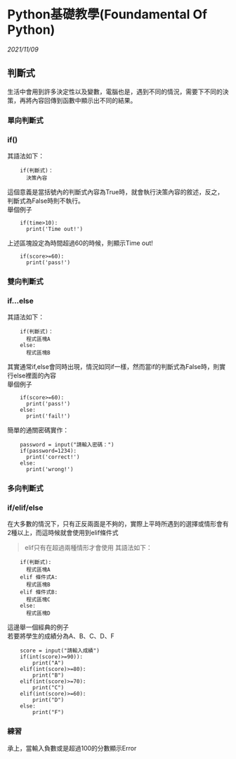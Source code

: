# Python基礎教學(Foundamental Of Python)

_2021/11/09_
## 判斷式
生活中會用到許多決定性以及變數，電腦也是，遇到不同的情況，需要下不同的決策，再將內容回傳到函數中顯示出不同的結果。
### 單向判斷式
### if()
其語法如下：
```python=
    if(判斷式)：
      決策內容
```
這個意義是當括號內的判斷式內容為True時，就會執行決策內容的敘述，反之，判斷式為False時則不執行。  
舉個例子
```python=
    if(time>10):
      print('Time out!')
```
上述區塊設定為時間超過60的時候，則顯示Time out!
```python=
    if(score>=60):
      print('pass!')
```
### 雙向判斷式
### if...else
其語法如下：
```python=
    if(判斷式)：
      程式區塊A
    else:
      程式區塊B
```
其實通常if,else會同時出現，情況如同if一樣，然而當if的判斷式為False時，則實行else裡面的內容  
舉個例子
```python=
    if(score>=60):
      print('pass!')
    else:
      print('fail!')
```
簡單的通關密碼實作：
```python=
    password = input("請輸入密碼：")
    if(password=1234):
      print('correct!')
    else:
      print('wrong!')
```
### 多向判斷式
### if/elif/else
在大多數的情況下，只有正反兩面是不夠的，實際上平時所遇到的選擇或情形會有2種以上，而這時候就會使用到elif條件式
 > elif只有在超過兩種情形才會使用
其語法如下：
```python=
    if(判斷式):
      程式區塊A
    elif 條件式A:
      程式區塊B
    elif 條件式B:
      程式區塊C
    else:
      程式區塊D
```
這邊舉一個經典的例子  
若要將學生的成績分為A、B、C、D、F
```python=
    score = input("請輸入成績")
    if(int(score)>=90)):
        print("A")
    elif(int(score)>=80):
        print("B")
    elif(int(score)>=70):
        print("C")
    elif(int(score)>=60):
        print("D")    
    else:
        print("F")
```
### 練習
承上，當輸入負數或是超過100的分數顯示Error
